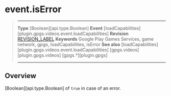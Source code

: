 # event.isError

> --------------------- ------------------------------------------------------------------------------------------
> __Type__              [Boolean][api.type.Boolean]
> __Event__             [loadCapabilities][plugin.gpgs.videos.event.loadCapabilities]
> __Revision__          [REVISION_LABEL](REVISION_URL)
> __Keywords__          Google Play Games Services, game network, gpgs, loadCapabilities, isError
> __See also__          [loadCapabilities][plugin.gpgs.videos.event.loadCapabilities]
>						[gpgs.videos][plugin.gpgs.videos]
>                       [gpgs.*][plugin.gpgs]
> --------------------- ------------------------------------------------------------------------------------------

## Overview

[Boolean][api.type.Boolean] of `true` in case of an error.